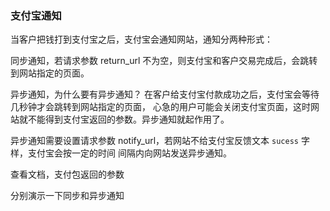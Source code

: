 ### 支付宝通知

当客户把钱打到支付宝之后，支付宝会通知网站，通知分两种形式：

同步通知，若请求参数 return_url 不为空，则支付宝和客户交易完成后，会跳转到网站指定的页面。

异步通知，为什么要有异步通知？ 在客户给支付宝付款成功之后，支付宝会等待几秒钟才会跳转到网站指定的页面，
心急的用户可能会关闭支付宝页面，这时网站就不能得到支付宝返回的参数。异步通知就起作用了。

异步通知需要设置请求参数 notify_url，若网站不给支付宝反馈文本 `sucess` 字样，支付宝会按一定的时间
间隔内向网站发送异步通知。

查看文档，支付包返回的参数

分别演示一下同步和异步通知
